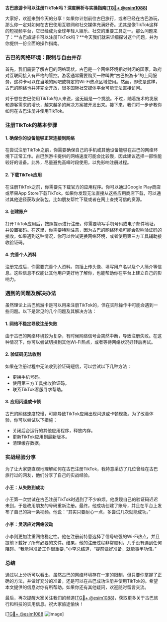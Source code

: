 **古巴旅游卡可以注册TikTok吗？深度解析与实操指南[[TG💪+ @esim1088](https://t.me/s/esim1088)]**

大家好，欢迎来到今天的分享！如果你计划前往古巴旅行，或者已经在古巴游玩，那么你一定对如何在古巴使用互联网和社交媒体充满好奇。尤其是像TikTok这样的短视频平台，它已经成为全球年轻人娱乐、社交的重要工具之一。那么问题来了：**古巴旅游卡可以注册TikTok吗？**今天我们就来详细探讨这个问题，并为你提供一份全面的操作指南。

### 古巴的网络环境：限制与自由并存

首先，我们需要了解古巴的网络现状。古巴是一个网络环境相对封闭的国家，政府对互联网接入有严格的管控。游客通常需要购买一种叫做“古巴旅游卡”的上网服务，这种卡可以在当地的网吧或特定的Wi-Fi热点区域使用。然而，即使是这样，古巴的网络也并非完全开放，很多国际社交媒体平台可能无法直接访问。

对于想在古巴使用TikTok的人来说，这无疑是一个挑战。不过，随着技术的发展和游客需求的增长，越来越多的解决方案被开发出来。接下来，我们将一步步教你如何在古巴注册并使用TikTok。

### 注册TikTok的基本步骤

#### 1. 确保你的设备能够正常连接到网络

在尝试注册TikTok之前，你需要确保自己的手机或其他设备能够在古巴的网络环境下正常工作。古巴旅游卡提供的网络速度可能会比较慢，因此建议选择一部性能较好的设备。此外，尽量避免高峰时段使用，以免影响注册过程。

#### 2. 下载TikTok应用

在注册TikTok之前，你需要先下载官方的应用程序。你可以通过Google Play商店或苹果App Store下载TikTok。如果你发现无法直接从这些应用商店下载，可以通过其他途径获取安装包，比如朋友帮忙下载或者在网上查找可信的资源。

#### 3. 创建账户

打开TikTok应用后，按照提示进行注册。你需要填写手机号码或电子邮件地址，并设置密码。在这里，你需要特别注意，因为古巴的网络环境可能会影响验证码的接收。如果遇到这种情况，你可以尝试更换网络环境，或者使用第三方工具辅助接收验证码。

#### 4. 完善个人资料

注册完成后，你需要完善个人资料。包括上传头像、填写用户名以及个人简介等信息。这些信息不仅能让其他用户更好地了解你，也能帮助你在平台上建立自己的影响力。

### 遇到的问题及解决办法

虽然理论上古巴旅游卡是可以用来注册TikTok的，但在实际操作中可能会遇到一些问题。以下是常见的几个问题及其解决方法：

#### 1. 网络不稳定导致注册失败

由于古巴的网络环境较为复杂，有时候网络信号会突然中断，导致注册失败。在这种情况下，你可以尝试切换到其他Wi-Fi热点，或者等待网络状况好转后再试。

#### 2. 验证码无法收到

如果在注册过程中无法收到验证码短信，可以尝试以下几种方法：
- 更换手机号码。
- 使用第三方工具接收验证码。
- 联系TikTok客服寻求帮助。

#### 3. 应用闪退或卡顿

古巴的网络速度较慢，可能导致TikTok应用出现闪退或卡顿现象。为了改善体验，你可以尝试以下措施：
- 关闭后台运行的其他应用程序，释放内存。
- 更新TikTok应用到最新版本。
- 清理缓存数据。

### 实战经验分享

为了让大家更直观地理解如何在古巴注册TikTok，我特意采访了几位曾经在古巴旅行过的网友，他们分享了自己的实战经验。

#### 小王：从失败到成功

小王第一次尝试在古巴注册TikTok时遇到了不少麻烦。他发现自己的验证码迟迟未到，于是改用朋友的号码重新注册。最终，他成功创建了账号，并且在平台上发布了自己的第一条视频。他说：“其实只要耐心一点，多尝试几次就能成功。”

#### 小李：灵活应对网络波动

小李则更加注重网络稳定性。他在注册前特意选择了信号较强的Wi-Fi热点，并且提前下载好了所有必要的文件。结果，他的注册过程非常顺利，几乎没有遇到任何阻碍。“我觉得准备工作很重要，”小李总结道，“提前做好准备，就能事半功倍。”

### 总结

通过以上分析可以看出，虽然古巴的网络环境存在一定的限制，但只要你掌握了正确的方法，并做好充分的准备，还是可以在古巴成功注册并使用TikTok的。希望本文提供的信息对你有所帮助。如果你还有其他疑问，欢迎随时留言交流。

最后，再次提醒大家关注我们的频道[[TG💪+ @esim1088](https://t.me/s/esim1088)]，获取更多关于古巴旅行和科技的实用信息。祝大家旅途愉快！

[[TG💪+ @esim1088](https://t.me/s/esim1088) ![Image](https://i.postimg.cc/4NQfJmqS/Snipaste-2025-05-13-00-14-12.png)]